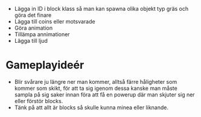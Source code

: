- Lägga in ID i block klass så man kan spawna olika objekt typ gräs och göra det finare
- Lägga till coins eller motsvarade
- Göra animation
- Tillämpa annimationer
- Lägga till ljud

# Gameplayideér
- Blir svårare ju längre ner man kommer, alltså färre håligheter som kommer som skikt, för att ta sig igenom dessa kanske man måste sampla på sig saker innan föra att få en powerup där man skjuter sig ner eller förstör blocks.
- Tänk på att allt är blocks så skulle kunna minea eller liknande.